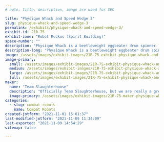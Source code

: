 ```yaml
---
# note: title, description, image are used for SEO

title: "Physique Whack and Speed Wedge 3"
slug: physique-whack-and-speed-wedge-3
permalink: /exhibits/physique-whack-and-speed-wedge-3/
exhibit-id: 21R-75
exhibit-zone: "Robot Ruckus (Spirit Building)"
space-number: ""
description: "Physique Whack is a beetleweight eggbeater drum spinner. Speed Wedge 3 is a beetleweight wedge."
description-long: "Physique Whack is a beetleweight eggbeater drum spinner. Speed Wedge 3 is a beetleweight wedge."
image: /assets/images/exhibit-images/21R-75-exhibit-physique-whack-and-speed-wedge-3-43-hacr-logo-9785-large.png
image-primary: 
  small: /assets/images/exhibit-images/21R-75-exhibit-physique-whack-and-speed-wedge-3-43-hacr-logo-9785-small.png
  medium: /assets/images/exhibit-images/21R-75-exhibit-physique-whack-and-speed-wedge-3-43-hacr-logo-9785-medium.png
  large: /assets/images/exhibit-images/21R-75-exhibit-physique-whack-and-speed-wedge-3-43-hacr-logo-9785-large.png
  full: /assets/images/exhibit-images/21R-75-exhibit-physique-whack-and-speed-wedge-3-43-hacr-logo-9785-full.png
maker: 
  name: "Team Slaughterhouse"
  description: "Officially Team Slaughterhouse, but we are really a group of 3 people from Houston Area Combat Robotics (HACR)"
  image-primary: /assets/images/exhibit-images/21R-75-maker-physique-whack-and-speed-wedge-3-hacr-logo-medium.png
categories: 
  - slug: combat-robots
    name: Combat Robots
created-jotform: "2021-11-01 15:01:37"
last-modified-jotform: "2021-11-09 11:34:09"
last-exported: "2021-11-09 14:54:29"
sitemap: false

---
```

